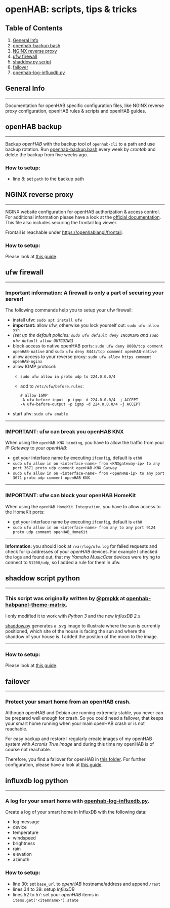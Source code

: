 # openHAB: scripts, tips & tricks

## Table of Contents
1. [General Info](#general-info)
2. [openhab-backup.bash](#openhab-backup)
3. [NGINX reverse proxy](#nginx-reverse-proxy)
4. [ufw firewall](#ufw-firewall)
5. [shaddow.py script](#shaddow-script-python)
6. [failover](#failover)
7. [openhab-log-influxdb.py](#influxdb-log-python)

## General Info
***
Documentation for openHAB specific configuration files, like NGINX reverse proxy configuration, openHAB rules & scripts and openHAB guides.

## openHAB backup
***
Backup _openHAB_ with the backup tool of ``openhab-cli`` to a path and use backup rotation.
Run [openhab-backup.bash](../openhab/openhab-backup.bash) every week by _crontab_ and delete the backup from five weeks ago.

### How to setup:
* line 8: set ``path`` to the backup path

## NGINX reverse proxy
***
NGINX website configuration for openHAB authorization & access control.
For additional information please have a look at the [official documentation](https://www.openhab.org/docs/installation/security.html#running-openhab-behind-a-reverse-proxy). This file also includes securing the frontail log viewer.

Frontail is reachable under [https://openhabianpi/frontail](https://openhabianpi/frontail).

### How to setup:
Please look at [this guide](../openhab/reverse-proxy/REVERSE-PROXY.md).

## ufw firewall
***
### __Important information:__ A firewall is only a part of securing your server!

The following commands help you to setup your ufw firewall:
* install ufw: ``sudo apt install ufw``
* __important:__ allow ufw, otherwise you lock yourself out: ``sudo ufw allow ssh``
* _(set up the default policies: ``sudo ufw default deny INCOMING`` and ``sudo ufw default allow OUTGOING``)_
* block access to native openHAB ports: ``sudo ufw deny 8080/tcp comment openHAB-native`` and ``sudo ufw deny 8443/tcp comment openHAB-native``
* allow access to your reverse proxy: ``sudo ufw allow https comment openHAB-nginx``
* allow IGMP protocol:
  * ``sudo ufw allow in proto udp to 224.0.0.0/4``
  * add to ``/etc/ufw/before.rules``: 
   
    ```
    # allow IGMP
    -A ufw-before-input -p igmp -d 224.0.0.0/4 -j ACCEPT
    -A ufw-before-output -p igmp -d 224.0.0.0/4 -j ACCEPT
    ```
* start ufw: ```sudo ufw enable```

***
### IMPORTANT: ufw can break you openHAB KNX

When using the ``openHAB KNX binding``, you have to allow the traffic from your _IP Gateway_ to your _openHAB_:
* get your interface name by executing ``ifconfig``, default is ``eth0``
* ``sudo ufw allow in on <interface-name> from <KNXgateway-ip> to any port 3671 proto udp comment openHAB-KNX_Gatway``
* ``sudo ufw allow in on <interface-name> from <openHAB-ip> to any port 3671 proto udp comment openHAB-KNX``

***
### IMPORTANT: ufw can block your openHAB HomeKit

When using the ``openHAB HomeKit Integration``, you have to allow access to the HomeKit ports:
* get your interface name by executing ``ifconfig``, default is ``eth0``
* ``sudo ufw allow in on <interface-name> from any to any port 9124 proto udp comment openHAB_HomeKit``

***
__Information:__ you should look at ``/var/log/ufw.log`` for failed requests and check for ip addresses of your _openHAB_ devices.
For example I checked the logs and found out, that my _Yamaha MusicCast_ devices were trying to connect to ``51200/udp``, so I added a rule for them in ufw.

## shaddow script python
***
### This script was originally written by [@pmpkk](https://github.com/pmpkk) at [openhab-habpanel-theme-matrix](https://github.com/pmpkk/openhab-habpanel-theme-matrix).
I only modified it to work with _Python 3_ and the new _InfluxDB 2.x_. 

[shaddow.py](../openhab/shaddow/shaddow.py) generates a _.svg_ image to illustrate where the sun is currently positioned, which site of the house is facing the sun and where the shaddow of your house is.
I added the position of the moon to the image. 

***
### How to setup:
Please look at [this guide](../openhab/shaddow/SHADDOW.md).

## failover
***
### Protect your smart home from an openHAB crash.

Although openHAB and Debian are running extremely stable, you never can be prepared well enough for crash. So you could need a failover, that keeps your smart home running when your main openHAB crash or is not reachable. 

For easy backup and restore I regularly create images of my openHAB system with _Acronis True Image_ and during this time my openHAB is of course not reachable. 

Therefore, you find a failover for openHAB in [this folder](../openhab/failover-system). For further configuration, please have a look at [this guide](../openhab/failover-system/FAILOVER.md).

## influxdb log python
***
### A log for your smart home with [openhab-log-influxdb.py](../openhab/openhab-log-influxdb.py).

Create a log of your smart home in InfluxDB with the following data:
* log message
* device
* temperature
* windspeed
* brightness
* rain
* elevation
* azimuth

### How to setup:
* line 30: set ``base_url`` to _openHAB_ hostname/address and append ``/rest``
* lines 34 to 39: setup _InfluxDB_
* lines 52 to 57: set your _openHAB_ items in ``items.get('<itemname>').state``
